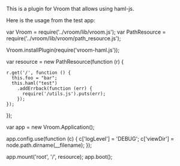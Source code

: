 This is a plugin for Vroom that allows using haml-js.

Here is the usage from the test app:

  var Vroom = require('../vroom/lib/vroom.js');
  var PathResource = require('../vroom/lib/vroom/path_resource.js');

  Vroom.installPlugin(require('vroom-haml.js'));

  var resource = new PathResource(function (r) {

    r.get('/', function () {
      this.foo = "bar";
      this.haml("test")
        .addErrback(function (err) {
          require('/utils.js').puts(err);
        });
    });

  });

  var app = new Vroom.Application();

  app.config.use(function (c) {
    c['logLevel'] = 'DEBUG';
    c['viewDir'] = node.path.dirname(__filename);
  });

  app.mount('root', '/', resource);
  app.boot();
  
